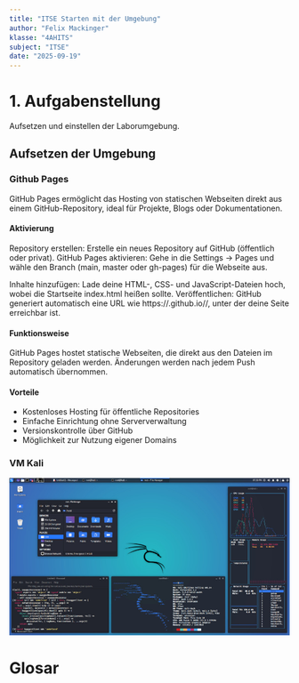 ```yaml
---
title: "ITSE Starten mit der Umgebung"
author: "Felix Mackinger"
klasse: "4AHITS"
subject: "ITSE"
date: "2025-09-19"
---
```


# 1. Aufgabenstellung
Aufsetzen und einstellen der Laborumgebung.

## Aufsetzen der Umgebung

### Github Pages

GitHub Pages ermöglicht das Hosting von statischen Webseiten direkt aus einem GitHub-Repository, ideal für Projekte, Blogs oder Dokumentationen.

#### Aktivierung

Repository erstellen: Erstelle ein neues Repository auf GitHub (öffentlich oder privat).
GitHub Pages aktivieren: Gehe in die Settings → Pages und wähle den Branch (main, master oder gh-pages) für die Webseite aus.

Inhalte hinzufügen: Lade deine HTML-, CSS- und JavaScript-Dateien hoch, wobei die Startseite index.html heißen sollte.
Veröffentlichen: GitHub generiert automatisch eine URL wie https://<benutzername>.github.io/<repository>/, unter der deine Seite erreichbar ist.

#### Funktionsweise

GitHub Pages hostet statische Webseiten, die direkt aus den Dateien im Repository geladen werden. Änderungen werden nach jedem Push automatisch übernommen.

#### Vorteile

- Kostenloses Hosting für öffentliche Repositories
- Einfache Einrichtung ohne Serververwaltung
- Versionskontrolle über GitHub
- Möglichkeit zur Nutzung eigener Domains

### VM Kali

![Kali Linux](berichte/img/kali-desktop-xfce.jpg)


# Glosar
[](berichte/glossar.md)
